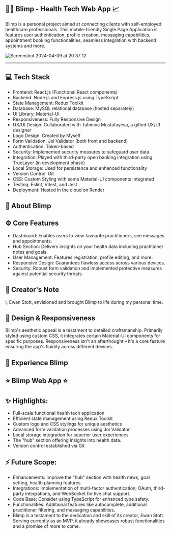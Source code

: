 🧑‍⚕️ Blimp - Health Tech Web App 📈
---
Blimp is a personal project aimed at connecting clients with self-employed healthcare professionals. This mobile-friendly Single Page Application is features user authentication, profile creation, messaging capabilities, appointment booking functionalities, seamless integration with backend systems and more. 

![Screenshot 2024-04-09 at 20 37 12](https://github.com/ewanstott/blimp/assets/56144409/63273d87-d11c-4615-9794-e7273b1d251c)

---
💻 Tech Stack
---
- Frontend: React.js (Functional React components)
- Backend: Node.js and Express.js using TypeScript
- State Management: Redux Toolkit
- Database: MySQL relational database (hosted separately)
- UI Library: Material-UI
- Responsiveness: Fully Responsive Design
- UX/UI Design: Collaborated with Tahmina Mustafayeva, a gifted UX/UI designer
- Logo Design: Created by Myself
- Form Validation: Joi Validator (both front and backend)
- Authentication: Token-based
- Security: Implemented security measures to safeguard user data
- Integration: Played with third-party open banking integration using TrueLayer (in development phase)
- Local Storage: Used for persistence and enhanced functionality
- Version Control: Git
- CSS: Custom Styling with some Material-UI components integrated
- Testing: Eslint, Vitest, and Jest
- Deployment: Hosted in the cloud on Render
  
📖 About Blimp
---

⚙️ Core Features
-----
- Dashboard: Enables users to view favourite practitioners, see messages and appointments.
- Hub Section: Delivers insights on your health data including practitioner notes and goals.
- User Management: Features registration, profile editing, and more.
- Responsive Design: Guarantees flawless access across various devices.
- Security: Robust form validation and implemented protective measures against potential security threats.

👤 Creator's Note
---
I, Ewan Stott, envisioned and brought Blimp to life during my personal time.

🎨 Design & Responsiveness
---
Blimp's aesthetic appeal is a testament to detailed craftsmanship. Primarily styled using custom CSS, it integrates certain Material-UI components for specific purposes. Responsiveness isn't an afterthought – it's a core feature ensuring the app's fluidity across different devices.

🔗 Experience Blimp
---
⭐ Blimp Web App ⭐
---
✨ Highlights:
---
- Full-scale functional health tech application
- Efficient state management using Redux Toolkit
- Custom logo and CSS stylings for unique aesthetics
- Advanced form validation processes using Joi Validator
- Local storage integration for superior user experiences
- The "hub" section offering insights into health data.
- Version control established via Git

⚡ Future Scope:
---
- Enhancements: Improve the "hub" section with health news, goal setting, health planning features.
- Integrations: Implementation of multi-factor authentication, OAuth, third-party integrations, and WebSocket for live chat support.
- Code Base: Consider using TypeScript for enhanced type safety.
- Functionalities: Additional features like autocomplete, additional practitioner filtering, and messaging capabilities.
- Blimp is a testament to the dedication and skill of its creator, Ewan Stott. Serving currently as an MVP, it already showcases robust functionalities and a promise of more to come.

